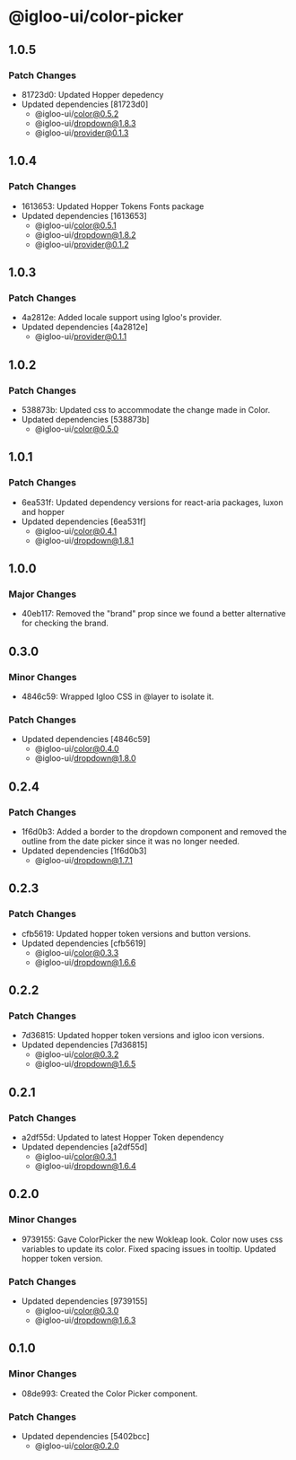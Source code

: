 # @igloo-ui/color-picker

## 1.0.5

### Patch Changes

- 81723d0: Updated Hopper depedency
- Updated dependencies [81723d0]
  - @igloo-ui/color@0.5.2
  - @igloo-ui/dropdown@1.8.3
  - @igloo-ui/provider@0.1.3

## 1.0.4

### Patch Changes

- 1613653: Updated Hopper Tokens Fonts package
- Updated dependencies [1613653]
  - @igloo-ui/color@0.5.1
  - @igloo-ui/dropdown@1.8.2
  - @igloo-ui/provider@0.1.2

## 1.0.3

### Patch Changes

- 4a2812e: Added locale support using Igloo's provider.
- Updated dependencies [4a2812e]
  - @igloo-ui/provider@0.1.1

## 1.0.2

### Patch Changes

- 538873b: Updated css to accommodate the change made in Color.
- Updated dependencies [538873b]
  - @igloo-ui/color@0.5.0

## 1.0.1

### Patch Changes

- 6ea531f: Updated dependency versions for react-aria packages, luxon and hopper
- Updated dependencies [6ea531f]
  - @igloo-ui/color@0.4.1
  - @igloo-ui/dropdown@1.8.1

## 1.0.0

### Major Changes

- 40eb117: Removed the "brand" prop since we found a better alternative for checking the brand.

## 0.3.0

### Minor Changes

- 4846c59: Wrapped Igloo CSS in @layer to isolate it.

### Patch Changes

- Updated dependencies [4846c59]
  - @igloo-ui/color@0.4.0
  - @igloo-ui/dropdown@1.8.0

## 0.2.4

### Patch Changes

- 1f6d0b3: Added a border to the dropdown component and removed the outline from the date picker since it was no longer needed.
- Updated dependencies [1f6d0b3]
  - @igloo-ui/dropdown@1.7.1

## 0.2.3

### Patch Changes

- cfb5619: Updated hopper token versions and button versions.
- Updated dependencies [cfb5619]
  - @igloo-ui/color@0.3.3
  - @igloo-ui/dropdown@1.6.6

## 0.2.2

### Patch Changes

- 7d36815: Updated hopper token versions and igloo icon versions.
- Updated dependencies [7d36815]
  - @igloo-ui/color@0.3.2
  - @igloo-ui/dropdown@1.6.5

## 0.2.1

### Patch Changes

- a2df55d: Updated to latest Hopper Token dependency
- Updated dependencies [a2df55d]
  - @igloo-ui/color@0.3.1
  - @igloo-ui/dropdown@1.6.4

## 0.2.0

### Minor Changes

- 9739155: Gave ColorPicker the new Wokleap look. Color now uses css variables to update its color. Fixed spacing issues in tooltip. Updated hopper token version.

### Patch Changes

- Updated dependencies [9739155]
  - @igloo-ui/color@0.3.0
  - @igloo-ui/dropdown@1.6.3

## 0.1.0

### Minor Changes

- 08de993: Created the Color Picker component.

### Patch Changes

- Updated dependencies [5402bcc]
  - @igloo-ui/color@0.2.0
